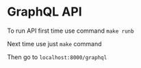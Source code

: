 # GraphQL API

To run API first time use command `make runb`

Next time use just `make` command

Then go to `localhost:8000/graphql`